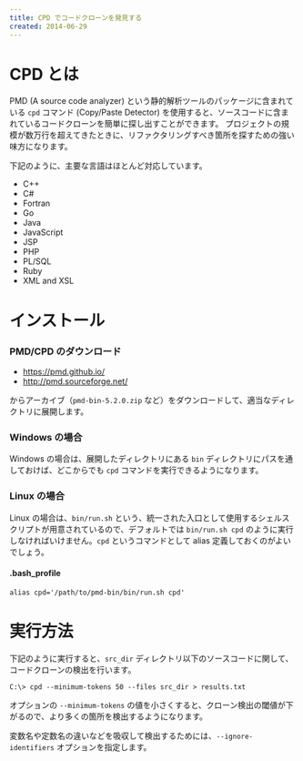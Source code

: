 ```yaml
---
title: CPD でコードクローンを発見する
created: 2014-06-29
---
```


CPD とは
====
PMD (A source code analyzer) という静的解析ツールのパッケージに含まれている `cpd` コマンド (Copy/Paste Detector) を使用すると、ソースコードに含まれているコードクローンを簡単に探し出すことができます。
プロジェクトの規模が数万行を超えてきたときに、リファクタリングすべき箇所を探すための強い味方になります。

下記のように、主要な言語はほとんど対応しています。

* C++
* C#
* Fortran
* Go
* Java
* JavaScript
* JSP
* PHP
* PL/SQL
* Ruby
* XML and XSL


インストール
====

### PMD/CPD のダウンロード

* https://pmd.github.io/
* http://pmd.sourceforge.net/

からアーカイブ（`pmd-bin-5.2.0.zip` など）をダウンロードして、適当なディレクトリに展開します。

### Windows の場合

Windows の場合は、展開したディレクトリにある `bin` ディレクトリにパスを通しておけば、どこからでも `cpd` コマンドを実行できるようになります。

### Linux の場合

Linux の場合は、`bin/run.sh` という、統一された入口として使用するシェルスクリプトが用意されているので、デフォルトでは `bin/run.sh cpd` のように実行しなければいけません。`cpd` というコマンドとして alias 定義しておくのがよいでしょう。

#### .bash_profile
```
alias cpd='/path/to/pmd-bin/bin/run.sh cpd'
```


実行方法
====

下記のように実行すると、`src_dir` ディレクトリ以下のソースコードに関して、コードクローンの検出を行います。

```
C:\> cpd --minimum-tokens 50 --files src_dir > results.txt
```

オプションの `--minimum-tokens` の値を小さくすると、クローン検出の閾値が下がるので、より多くの箇所を検出するようになります。

変数名や定数名の違いなどを吸収して検出するためには、`--ignore-identifiers` オプションを指定します。

